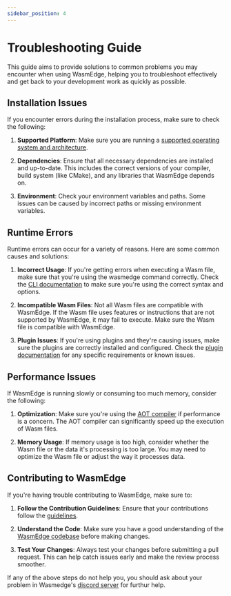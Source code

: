 ```yaml
---
sidebar_position: 4
---
```


# Troubleshooting Guide

This guide aims to provide solutions to common problems you may encounter when using WasmEdge, helping you to troubleshoot effectively and get back to your development work as quickly as possible.

## Installation Issues

If you encounter errors during the installation process, make sure to check the following:

1. **Supported Platform**: Make sure you are running a [supported operating system and architecture](https://wasmedge.org/docs/start/install/).

2. **Dependencies**: Ensure that all necessary dependencies are installed and up-to-date. This includes the correct versions of your compiler, build system (like CMake), and any libraries that WasmEdge depends on.

3. **Environment**: Check your environment variables and paths. Some issues can be caused by incorrect paths or missing environment variables.

## Runtime Errors

Runtime errors can occur for a variety of reasons. Here are some common causes and solutions:

1. **Incorrect Usage**: If you're getting errors when executing a Wasm file, make sure that you're using the wasmedge command correctly. Check the [CLI documentation](https://wasmedge.org/docs/start/build-and-run/cli/) to make sure you're using the correct syntax and options.

2. **Incompatible Wasm Files**: Not all Wasm files are compatible with WasmEdge. If the Wasm file uses features or instructions that are not supported by WasmEdge, it may fail to execute. Make sure the Wasm file is compatible with WasmEdge.

3. **Plugin Issues**: If you're using plugins and they're causing issues, make sure the plugins are correctly installed and configured. Check the [plugin documentation](https://wasmedge.org/docs/category/wasmedge-plugin-system) for any specific requirements or known issues.

## Performance Issues

If WasmEdge is running slowly or consuming too much memory, consider the following:

1. **Optimization**: Make sure you're using the [AOT compiler](https://wasmedge.org/docs/start/build-and-run/aot/) if performance is a concern. The AOT compiler can significantly speed up the execution of Wasm files.

2. **Memory Usage**: If memory usage is too high, consider whether the Wasm file or the data it's processing is too large. You may need to optimize the Wasm file or adjust the way it processes data.

## Contributing to WasmEdge

If you're having trouble contributing to WasmEdge, make sure to:

1. **Follow the Contribution Guidelines**: Ensure that your contributions follow the [guidelines](https://wasmedge.org/docs/contribute/).

2. **Understand the Code**: Make sure you have a good understanding of the [WasmEdge codebase](https://github.com/WasmEdge/WasmEdge) before making changes.

3. **Test Your Changes**: Always test your changes before submitting a pull request. This can help catch issues early and make the review process smoother.

If any of the above steps do not help you, you should ask about your problem in Wasmedge's [discord server](https://discord.gg/h4KDyB8XTt) for furthur help.
